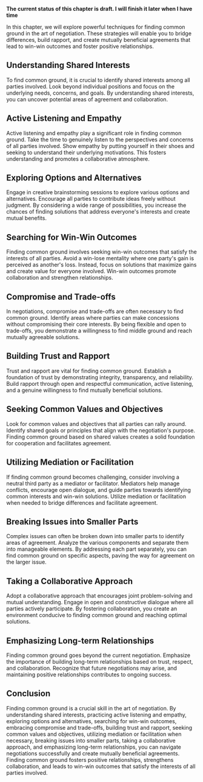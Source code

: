 **The current status of this chapter is draft. I will finish it later when I have time**

In this chapter, we will explore powerful techniques for finding common ground in the art of negotiation. These strategies will enable you to bridge differences, build rapport, and create mutually beneficial agreements that lead to win-win outcomes and foster positive relationships.

Understanding Shared Interests
------------------------------

To find common ground, it is crucial to identify shared interests among all parties involved. Look beyond individual positions and focus on the underlying needs, concerns, and goals. By understanding shared interests, you can uncover potential areas of agreement and collaboration.

Active Listening and Empathy
----------------------------

Active listening and empathy play a significant role in finding common ground. Take the time to genuinely listen to the perspectives and concerns of all parties involved. Show empathy by putting yourself in their shoes and seeking to understand their underlying motivations. This fosters understanding and promotes a collaborative atmosphere.

Exploring Options and Alternatives
----------------------------------

Engage in creative brainstorming sessions to explore various options and alternatives. Encourage all parties to contribute ideas freely without judgment. By considering a wide range of possibilities, you increase the chances of finding solutions that address everyone's interests and create mutual benefits.

Searching for Win-Win Outcomes
------------------------------

Finding common ground involves seeking win-win outcomes that satisfy the interests of all parties. Avoid a win-lose mentality where one party's gain is perceived as another's loss. Instead, focus on solutions that maximize gains and create value for everyone involved. Win-win outcomes promote collaboration and strengthen relationships.

Compromise and Trade-offs
-------------------------

In negotiations, compromise and trade-offs are often necessary to find common ground. Identify areas where parties can make concessions without compromising their core interests. By being flexible and open to trade-offs, you demonstrate a willingness to find middle ground and reach mutually agreeable solutions.

Building Trust and Rapport
--------------------------

Trust and rapport are vital for finding common ground. Establish a foundation of trust by demonstrating integrity, transparency, and reliability. Build rapport through open and respectful communication, active listening, and a genuine willingness to find mutually beneficial solutions.

Seeking Common Values and Objectives
------------------------------------

Look for common values and objectives that all parties can rally around. Identify shared goals or principles that align with the negotiation's purpose. Finding common ground based on shared values creates a solid foundation for cooperation and facilitates agreement.

Utilizing Mediation or Facilitation
-----------------------------------

If finding common ground becomes challenging, consider involving a neutral third party as a mediator or facilitator. Mediators help manage conflicts, encourage open dialogue, and guide parties towards identifying common interests and win-win solutions. Utilize mediation or facilitation when needed to bridge differences and facilitate agreement.

Breaking Issues into Smaller Parts
----------------------------------

Complex issues can often be broken down into smaller parts to identify areas of agreement. Analyze the various components and separate them into manageable elements. By addressing each part separately, you can find common ground on specific aspects, paving the way for agreement on the larger issue.

Taking a Collaborative Approach
-------------------------------

Adopt a collaborative approach that encourages joint problem-solving and mutual understanding. Engage in open and constructive dialogue where all parties actively participate. By fostering collaboration, you create an environment conducive to finding common ground and reaching optimal solutions.

Emphasizing Long-term Relationships
-----------------------------------

Finding common ground goes beyond the current negotiation. Emphasize the importance of building long-term relationships based on trust, respect, and collaboration. Recognize that future negotiations may arise, and maintaining positive relationships contributes to ongoing success.

Conclusion
----------

Finding common ground is a crucial skill in the art of negotiation. By understanding shared interests, practicing active listening and empathy, exploring options and alternatives, searching for win-win outcomes, embracing compromise and trade-offs, building trust and rapport, seeking common values and objectives, utilizing mediation or facilitation when necessary, breaking issues into smaller parts, taking a collaborative approach, and emphasizing long-term relationships, you can navigate negotiations successfully and create mutually beneficial agreements. Finding common ground fosters positive relationships, strengthens collaboration, and leads to win-win outcomes that satisfy the interests of all parties involved.
